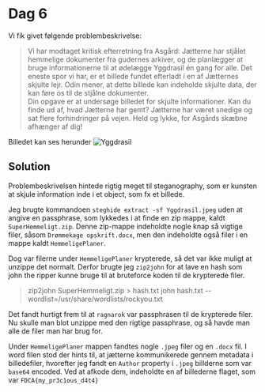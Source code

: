 # Dag 6

Vi fik givet følgende problembeskrivelse:

> Vi har modtaget kritisk efterretning fra Asgård: Jætterne har stjålet hemmelige dokumenter fra gudernes arkiver, og de planlægger at bruge informationerne til at ødelægge Yggdrasil én gang for alle. Det eneste spor vi har, er et billede fundet efterladt i en af Jætternes skjulte lejr. Odin mener, at dette billede kan indeholde skjulte data, der kan føre os til de stjålne dokumenter. <br>
Din opgave er at undersøge billedet for skjulte informationer. Kan du finde ud af, hvad Jætterne har gemt? Jætterne har været snedige og sat flere forhindringer på vejen. Held og lykke, for Asgårds skæbne afhænger af dig!

Billedet kan ses herunder
![Yggdrasil](Yggdrasil.jpeg)

## Solution
Problembeskrivelsen hintede rigtig meget til steganography, som er kunsten at skjule information inde i et object, som fx et billede. 

Jeg brugte kommandoen `steghide extract -sf Yggdrasil.jpeg` uden at angive en passphrase, som lykkedes i at finde en zip mappe, kaldt `SuperHemmeligt.zip`. Denne zip-mappe indeholdte nogle knap så vigtige filer, såsom `Drømmekage opskrift.docx`, men den indeholdte også filer i en mappe kaldt `HemmeligePlaner`. 

Dog var filerne under `HemmeligePlaner` krypterede, så det var ikke muligt at unzippe det normalt. Derfor brugte jeg `zip2john` for at lave en hash som john the ripper kunne bruge til at bruteforce koden til de krypterede filer.

>zip2john SuperHemmeligt.zip > hash.txt
john hash.txt --wordlist=/usr/share/wordlists/rockyou.txt

Det fandt hurtigt frem til at `ragnarok` var passphrasen til de krypterede filer. Nu skulle man blot unzippe med den rigtige passphrase, og så havde man alle de filer man har brug for. 

Under `HemmeligePlaner` mappen fandtes nogle `.jpeg` filer og en `.docx` fil. I word filen stod der hints til, at jætterne kommunikerede gennem metadata i billedefiler, hvorefter jeg fandt en `Author` property i `.jpeg` billderne som var `base64` encoded. Ved at afkode dem, indeholdte en af billederne flaget, som var `FDCA{my_pr3c1ous_d4t4}`
